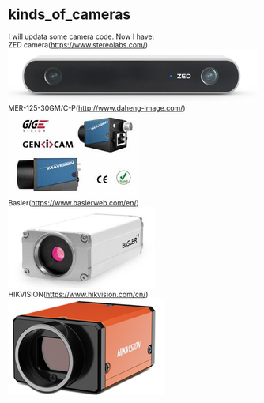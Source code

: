 # kinds_of_cameras
I will updata some camera code.
Now I have:  
    ZED camera(https://www.stereolabs.com/) 
      ![ZED camera](https://raw.githubusercontent.com/NikofoxS/kinds_of_cameras/master/ZED_open_camera/B5FGKTS%25%7DTZRFHE%258IN%60M79.png)  
     MER-125-30GM/C-P(http://www.daheng-image.com/)  
    ![MER-125-30GM](https://raw.githubusercontent.com/NikofoxS/kinds_of_cameras/master/MER125opencv_o/DaHeng_OpenCamera/the%20camera.JPG)  
    Basler(https://www.baslerweb.com/en/)  
    ![Image text](https://raw.githubusercontent.com/NikofoxS/kinds_of_cameras/master/OpenBasler/OpenBasler/basler.PNG)  
    HIKVISION(https://www.hikvision.com/cn/)  
    ![Image text](https://raw.githubusercontent.com/NikofoxS/kinds_of_cameras/master/OpenHIKVISION/OpenHIKVISION/MV-CH120-10GM.png)  
